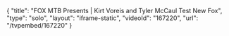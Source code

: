 {
    "title": "FOX MTB Presents | Kirt Voreis and Tyler McCaul Test New Fox",
    "type": "solo",
    "layout": "iframe-static",
    "videoId": "167220",
    "url": "\/tvpembed\/167220"
}